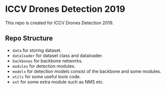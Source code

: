 # ICCV Drones Detection 2019

This repo is created for ICCV Drones Detection 2019.

## Repo Structure
- `data` for storing dataset.
- `dataloader` for dataset class and dataloader.
- `backbones` for backbone networks.
- `modules` for detection modules.
- `models` for detection models consist of the backbone and some modules.
- `utils` for some useful tools code.
- `ext` for some extra module such as NMS etc.